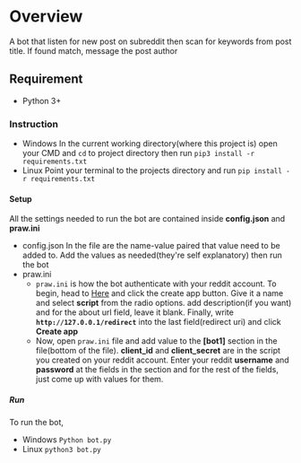 # Overview
A bot that listen for new post on subreddit then scan for keywords from post title. If found match, message the post author

## Requirement
- Python 3+

### Instruction
- Windows
    In the current working directory(where this project is) open your CMD and `cd` to project directory then run `pip3 install -r requirements.txt`
- Linux
    Point your terminal to the projects directory and run `pip install -r requirements.txt`

#### Setup
All the settings needed to run the bot are contained inside **config.json** and **praw.ini**
- config.json 
    In the file are the name-value paired that value need to be added to. Add the values as needed(they're self explanatory) then run the bot
- praw.ini 
    - `praw.ini` is how the bot authenticate with your reddit account. To begin, head to [Here](https://www.reddit.com/prefs/apps) and click the create app button. Give it a name and select **script** from the radio options. add description(if you want) and for the about url field, leave it blank. Finally, write **`http://127.0.0.1/redirect`** into the last field(redirect uri) and click **Create app**
    - Now, open `praw.ini` file and add value to the **[bot1]** section in the file(bottom of the file).
    **client_id** and **client_secret** are in the script you created on your reddit account. Enter your reddit **username** and **password** at the fields in the section and for the rest of the fields, just come up with values for them.


##### Run
To run the bot,
- Windows
    `Python bot.py`
- Linux
    `python3 bot.py`